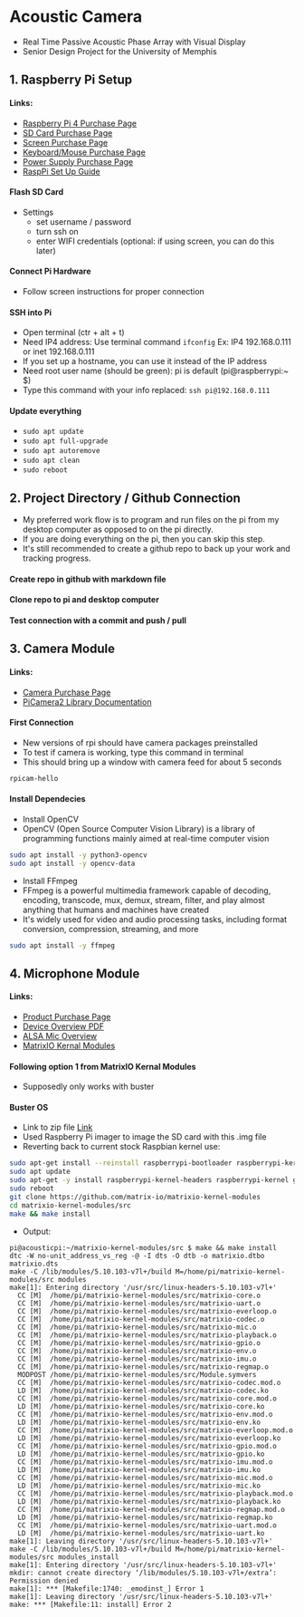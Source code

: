 # Acoustic Camera
- Real Time Passive Acoustic Phase Array with Visual Display
- Senior Design Project for the University of Memphis

## 1. Raspberry Pi Setup
#### Links:
- [Raspberry Pi 4 Purchase Page](https://www.amazon.com/dp/B07TC2BK1X?ref=ppx_yo2ov_dt_b_product_details&th=1)
- [SD Card Purchase Page](https://www.amazon.com/dp/B09X7BK27V?ref=ppx_yo2ov_dt_b_product_details&th=1)
- [Screen Purchase Page](https://www.amazon.com/dp/B0CJNKFVPY?ref=ppx_yo2ov_dt_b_product_details&th=1)
- [Keyboard/Mouse Purchase Page](https://www.amazon.com/dp/B07KPVZ1Y4?ref=ppx_yo2ov_dt_b_product_details&th=1)
- [Power Supply Purchase Page](https://www.amazon.com/dp/B097P2NLVH?psc=1&ref=ppx_yo2ov_dt_b_product_details)
- [RaspPi Set Up Guide](https://www.raspberrypi.com/documentation/computers/getting-started.html)

#### Flash SD Card
- Settings
  - set username / password
  - turn ssh on
  - enter WIFI credentials (optional: if using screen, you can do this later)
#### Connect Pi Hardware
- Follow screen instructions for proper connection
#### SSH into Pi
- Open terminal (ctr + alt + t)
- Need IP4 address: Use terminal command ```ifconfig``` Ex: IP4 192.168.0.111 or inet 192.168.0.111
- If you set up a hostname, you can use it instead of the IP address
- Need root user name (should be green): pi is default (pi@raspberrypi:~ $)
- Type this command with your info replaced: ```ssh pi@192.168.0.111```
#### Update everything
- ```sudo apt update```
- ```sudo apt full-upgrade```
- ```sudo apt autoremove```
- ```sudo apt clean```
- ```sudo reboot```

## 2. Project Directory / Github Connection
- My preferred work flow is to program and run files on the pi from my desktop computer as opposed to on the pi directly. 
- If you are doing everything on the pi, then you can skip this step. 
- It's still recommended to create a github repo to back up your work and tracking progress.

#### Create repo in github with markdown file
#### Clone repo to pi and desktop computer
#### Test connection with a commit and push / pull

## 3. Camera Module
#### Links:
- [Camera Purchase Page](https://www.amazon.com/gp/product/B01ER2SKFS/ref=ppx_yo_dt_b_asin_title_o00_s00?ie=UTF8&th=1)
- [PiCamera2 Library Documentation](https://datasheets.raspberrypi.com/camera/picamera2-manual.pdf)

#### First Connection
- New versions of rpi should have camera packages preinstalled
- To test if camera is working, type this command in terminal
- This should bring up a window with camera feed for about 5 seconds
```zsh
rpicam-hello
```
#### Install Dependecies
- Install OpenCV
- OpenCV (Open Source Computer Vision Library) is a library of programming functions mainly aimed at real-time computer vision
```zsh
sudo apt install -y python3-opencv
sudo apt install -y opencv-data
```
- Install FFmpeg
- FFmpeg is a powerful multimedia framework capable of decoding, encoding, transcode, mux, demux, stream, filter, and play almost anything that humans and machines have created
- It's widely used for video and audio processing tasks, including format conversion, compression, streaming, and more
```zsh
sudo apt install -y ffmpeg
```


## 4. Microphone Module
#### Links:
- [Product Purchase Page](https://www.newark.com/matrix-labs/matrix-voice-esp/voice-development-board-spartan/dp/55AC2404?gclid=Cj0KCQjwiIOmBhDjARIsAP6YhSVaI4keeU8VfIYhUSqK6x4ST3JNHzf88cvQXWHzEGxW4CGrv8TJlCUaAo5qEALw_wcB&mckv=_dc%7Cpcrid%7C%7Cplid%7C%7Ckword%7C%7Cmatch%7C%7Cslid%7C%7Cproduct%7C55AC2404%7Cpgrid%7C%7Cptaid%7C%7C&CMP=KNC-GUSA-PMAX-Shopping-High-ROAS-S40)
- [Device Overview PDF](https://www.farnell.com/datasheets/2608206.pdf?_ga=2.219371345.993533472.1539793131-901402398.1539269224)
- [ALSA Mic Overview](https://matrix-io.github.io/matrix-documentation/matrix-lite/py-reference/alsa-mics/)
- [MatrixIO Kernal Modules](https://github.com/matrix-io/matrixio-kernel-modules/blob/master/README.md#option-1-package-installation)

#### Following option 1 from MatrixIO Kernal Modules
- Supposedly only works with buster

#### Buster OS
- Link to zip file [Link](https://downloads.raspberrypi.org/raspios_armhf/images/raspios_armhf-2021-05-28/2021-05-07-raspios-buster-armhf.zip)
- Used Raspberry Pi imager to image the SD card with this .img file
- Reverting back to current stock Raspbian kernel use:

```zsh
sudo apt-get install --reinstall raspberrypi-bootloader raspberrypi-kernel
sudo apt update
sudo apt-get -y install raspberrypi-kernel-headers raspberrypi-kernel git 
sudo reboot
git clone https://github.com/matrix-io/matrixio-kernel-modules
cd matrixio-kernel-modules/src
make && make install
```
- Output:
~~~
pi@acousticpi:~/matrixio-kernel-modules/src $ make && make install
dtc -W no-unit_address_vs_reg -@ -I dts -O dtb -o matrixio.dtbo matrixio.dts
make -C /lib/modules/5.10.103-v7l+/build M=/home/pi/matrixio-kernel-modules/src modules
make[1]: Entering directory '/usr/src/linux-headers-5.10.103-v7l+'
  CC [M]  /home/pi/matrixio-kernel-modules/src/matrixio-core.o
  CC [M]  /home/pi/matrixio-kernel-modules/src/matrixio-uart.o
  CC [M]  /home/pi/matrixio-kernel-modules/src/matrixio-everloop.o
  CC [M]  /home/pi/matrixio-kernel-modules/src/matrixio-codec.o
  CC [M]  /home/pi/matrixio-kernel-modules/src/matrixio-mic.o
  CC [M]  /home/pi/matrixio-kernel-modules/src/matrixio-playback.o
  CC [M]  /home/pi/matrixio-kernel-modules/src/matrixio-gpio.o
  CC [M]  /home/pi/matrixio-kernel-modules/src/matrixio-env.o
  CC [M]  /home/pi/matrixio-kernel-modules/src/matrixio-imu.o
  CC [M]  /home/pi/matrixio-kernel-modules/src/matrixio-regmap.o
  MODPOST /home/pi/matrixio-kernel-modules/src/Module.symvers
  CC [M]  /home/pi/matrixio-kernel-modules/src/matrixio-codec.mod.o
  LD [M]  /home/pi/matrixio-kernel-modules/src/matrixio-codec.ko
  CC [M]  /home/pi/matrixio-kernel-modules/src/matrixio-core.mod.o
  LD [M]  /home/pi/matrixio-kernel-modules/src/matrixio-core.ko
  CC [M]  /home/pi/matrixio-kernel-modules/src/matrixio-env.mod.o
  LD [M]  /home/pi/matrixio-kernel-modules/src/matrixio-env.ko
  CC [M]  /home/pi/matrixio-kernel-modules/src/matrixio-everloop.mod.o
  LD [M]  /home/pi/matrixio-kernel-modules/src/matrixio-everloop.ko
  CC [M]  /home/pi/matrixio-kernel-modules/src/matrixio-gpio.mod.o
  LD [M]  /home/pi/matrixio-kernel-modules/src/matrixio-gpio.ko
  CC [M]  /home/pi/matrixio-kernel-modules/src/matrixio-imu.mod.o
  LD [M]  /home/pi/matrixio-kernel-modules/src/matrixio-imu.ko
  CC [M]  /home/pi/matrixio-kernel-modules/src/matrixio-mic.mod.o
  LD [M]  /home/pi/matrixio-kernel-modules/src/matrixio-mic.ko
  CC [M]  /home/pi/matrixio-kernel-modules/src/matrixio-playback.mod.o
  LD [M]  /home/pi/matrixio-kernel-modules/src/matrixio-playback.ko
  CC [M]  /home/pi/matrixio-kernel-modules/src/matrixio-regmap.mod.o
  LD [M]  /home/pi/matrixio-kernel-modules/src/matrixio-regmap.ko
  CC [M]  /home/pi/matrixio-kernel-modules/src/matrixio-uart.mod.o
  LD [M]  /home/pi/matrixio-kernel-modules/src/matrixio-uart.ko
make[1]: Leaving directory '/usr/src/linux-headers-5.10.103-v7l+'
make -C /lib/modules/5.10.103-v7l+/build M=/home/pi/matrixio-kernel-modules/src modules_install
make[1]: Entering directory '/usr/src/linux-headers-5.10.103-v7l+'
mkdir: cannot create directory ‘/lib/modules/5.10.103-v7l+/extra’: Permission denied
make[1]: *** [Makefile:1740: _emodinst_] Error 1
make[1]: Leaving directory '/usr/src/linux-headers-5.10.103-v7l+'
make: *** [Makefile:11: install] Error 2
~~~








